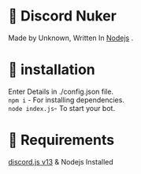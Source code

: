 # 🔗 Discord Nuker
Made by Unknown, Written In [Nodejs](https://nodejs.org/) .
# 🔗 installation
Enter Details in ./config.json file. <br>
`npm i` - For installing dependencies. <br>
`node index.js`- To start your bot. <br>
# 🔗 Requirements
[discord.js v13](https://discord.js.org)
& Nodejs Installed
